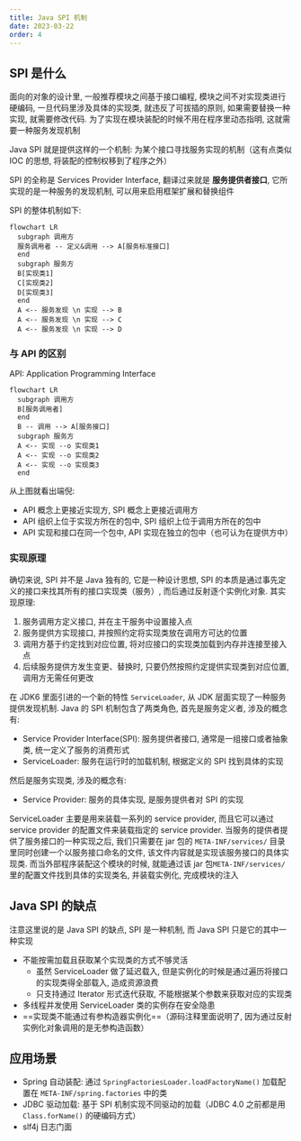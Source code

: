 ```yaml
---
title: Java SPI 机制
date: 2023-03-22
order: 4
---
```


## SPI 是什么

面向的对象的设计里, 一般推荐模块之间基于接口编程, 模块之间不对实现类进行硬编码, 一旦代码里涉及具体的实现类, 就违反了可拔插的原则, 如果需要替换一种实现, 就需要修改代码. 为了实现在模块装配的时候不用在程序里动态指明, 这就需要一种服务发现机制

Java SPI 就是提供这样的一个机制: 为某个接口寻找服务实现的机制（这有点类似 IOC 的思想, 将装配的控制权移到了程序之外）

SPI 的全称是 Services Provider Interface, 翻译过来就是 **服务提供者接口**, 它所实现的是一种服务的发现机制, 可以用来启用框架扩展和替换组件

SPI 的整体机制如下:

```mermaid
flowchart LR
  subgraph 调用方
  服务调用者 -- 定义&调用 --> A[服务标准接口]
  end
  subgraph 服务方
  B[实现类1]
  C[实现类2]
  D[实现类3]
  end
  A <-- 服务发现 \n 实现 --> B
  A <-- 服务发现 \n 实现 --> C
  A <-- 服务发现 \n 实现 --> D
```

### 与 API 的区别

API: Application Programming Interface

```mermaid
flowchart LR
  subgraph 调用方
  B[服务调用者]
  end
  B -- 调用 --> A[服务接口]
  subgraph 服务方
  A <-- 实现 --o 实现类1
  A <-- 实现 --o 实现类2
  A <-- 实现 --o 实现类3
  end
```

从上图就看出端倪:

- API 概念上更接近实现方, SPI 概念上更接近调用方
- API 组织上位于实现方所在的包中, SPI 组织上位于调用方所在的包中
- API 实现和接口在同一个包中, API 实现在独立的包中（也可认为在提供方中）

### 实现原理

确切来说, SPI 并不是 Java 独有的, 它是一种设计思想, SPI 的本质是通过事先定义的接口来找其所有的接口实现类（服务）, 而后通过反射逐个实例化对象. 其实现原理:

1. 服务调用方定义接口, 并在主干服务中设置接入点
2. 服务提供方实现接口, 并按照约定将实现类放在调用方可达的位置
3. 调用方基于约定找到对应位置, 将对应接口的实现类加载到内存并连接至接入点
4. 后续服务提供方发生变更、替换时, 只要仍然按照约定提供实现类到对应位置, 调用方无需任何更改

在 JDK6 里面引进的一个新的特性 `ServiceLoader`, 从 JDK 层面实现了一种服务提供发现机制. Java 的 SPI 机制包含了两类角色, 首先是服务定义者, 涉及的概念有:

- Service Provider Interface(SPI): 服务提供者接口, 通常是一组接口或者抽象类, 统一定义了服务的消费形式
- ServiceLoader: 服务在运行时的加载机制, 根据定义的 SPI 找到具体的实现

然后是服务实现类, 涉及的概念有:

- Service Provider: 服务的具体实现, 是服务提供者对 SPI 的实现

ServiceLoader 主要是用来装载一系列的 service provider, 而且它可以通过 service provider 的配置文件来装载指定的 service provider. 当服务的提供者提供了服务接口的一种实现之后, 我们只需要在 jar 包的 `META-INF/services/` 目录里同时创建一个以服务接口命名的文件, 该文件内容就是实现该服务接口的具体实现类. 而当外部程序装配这个模块的时候, 就能通过该 jar 包`META-INF/services/` 里的配置文件找到具体的实现类名, 并装载实例化, 完成模块的注入

## Java SPI 的缺点

注意这里说的是 Java SPI 的缺点, SPI 是一种机制, 而 Java SPI 只是它的其中一种实现

- 不能按需加载且获取某个实现类的方式不够灵活
  - 虽然 ServiceLoader 做了延迟载入, 但是实例化的时候是通过遍历将接口的实现类得全部载入, 造成资源浪费
  - 只支持通过 Iterator 形式迭代获取, 不能根据某个参数来获取对应的实现类
- 多线程并发使用 ServiceLoader 类的实例存在安全隐患
- ==实现类不能通过有参构造器实例化==（源码注释里面说明了, 因为通过反射实例化对象调用的是无参构造函数）

## 应用场景

- Spring 自动装配: 通过 `SpringFactoriesLoader.loadFactoryName()` 加载配置在 `META-INF/spring.factories` 中的类
- JDBC 驱动加载: 基于 SPI 机制实现不同驱动的加载（JDBC 4.0 之前都是用 `Class.forName()` 的硬编码方式）
- slf4j 日志门面

